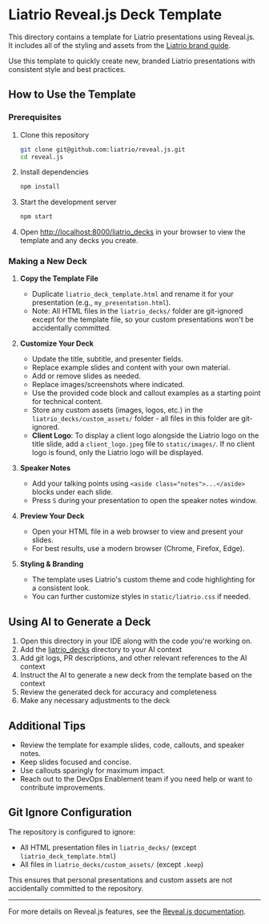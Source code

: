 # Liatrio Reveal.js Deck Template

This directory contains a template for Liatrio presentations using Reveal.js. It includes all of the styling and assets from the [Liatrio brand guide](https://www.liatrio.com/brand).

Use this template to quickly create new, branded Liatrio presentations with consistent style and best practices.

## How to Use the Template

### Prerequisites

1. Clone this repository

    ```bash
    git clone git@github.com:liatrio/reveal.js.git
    cd reveal.js
    ```

2. Install dependencies

    ```bash
    npm install
    ```

3. Start the development server

    ```bash
    npm start
    ```

4. Open <http://localhost:8000/liatrio_decks> in your browser to view the template and any decks you create.

### Making a New Deck

1. **Copy the Template File**
   - Duplicate `liatrio_deck_template.html` and rename it for your presentation (e.g., `my_presentation.html`).
   - Note: All HTML files in the `liatrio_decks/` folder are git-ignored except for the template file, so your custom presentations won't be accidentally committed.

2. **Customize Your Deck**
   - Update the title, subtitle, and presenter fields.
   - Replace example slides and content with your own material.
   - Add or remove slides as needed.
   - Replace images/screenshots where indicated.
   - Use the provided code block and callout examples as a starting point for technical content.
   - Store any custom assets (images, logos, etc.) in the `liatrio_decks/custom_assets/` folder - all files in this folder are git-ignored.
   - **Client Logo**: To display a client logo alongside the Liatrio logo on the title slide, add a `client_logo.jpeg` file to `static/images/`. If no client logo is found, only the Liatrio logo will be displayed.

3. **Speaker Notes**
   - Add your talking points using `<aside class="notes">...</aside>` blocks under each slide.
   - Press `S` during your presentation to open the speaker notes window.

4. **Preview Your Deck**
   - Open your HTML file in a web browser to view and present your slides.
   - For best results, use a modern browser (Chrome, Firefox, Edge).

5. **Styling & Branding**
   - The template uses Liatrio's custom theme and code highlighting for a consistent look.
   - You can further customize styles in `static/liatrio.css` if needed.

## Using AI to Generate a Deck

1. Open this directory in your IDE along with the code you're working on.
2. Add the [liatrio_decks](liatrio_decks) directory to your AI context
3. Add git logs, PR descriptions, and other relevant references to the AI context
4. Instruct the AI to generate a new deck from the template based on the context
5. Review the generated deck for accuracy and completeness
6. Make any necessary adjustments to the deck

## Additional Tips

- Review the template for example slides, code, callouts, and speaker notes.
- Keep slides focused and concise.
- Use callouts sparingly for maximum impact.
- Reach out to the DevOps Enablement team if you need help or want to contribute improvements.

## Git Ignore Configuration

The repository is configured to ignore:
- All HTML presentation files in `liatrio_decks/` (except `liatrio_deck_template.html`)
- All files in `liatrio_decks/custom_assets/` (except `.keep`)

This ensures that personal presentations and custom assets are not accidentally committed to the repository.

---

For more details on Reveal.js features, see the [Reveal.js documentation](https://revealjs.com/).
